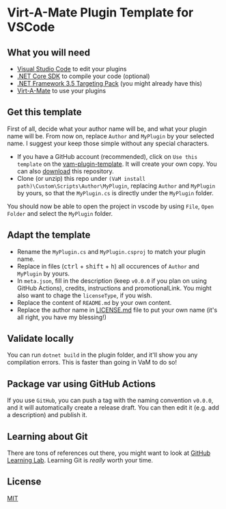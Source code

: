 # Virt-A-Mate Plugin Template for VSCode

## What you will need

- [Visual Studio Code](https://code.visualstudio.com/) to edit your plugins
- [.NET Core SDK](https://dotnet.microsoft.com/download) to compile your code (optional)
- [.NET Framework 3.5 Targeting Pack](https://stackoverflow.com/a/47621616/154480) (you might already have this)
- [Virt-A-Mate](https://www.patreon.com/meshedvr/) to use your plugins

## Get this template

First of all, decide what your author name will be, and what your plugin name will be. From now on, replace `Author` and `MyPlugin` by your selected name. I suggest your keep those simple without any special characters.

- If you have a GitHub account (recommended), click on `Use this template` on the [vam-plugin-template](https://github.com/acidbubbles/vam-plugin-template). It will create your own copy. You can also [download](https://github.com/acidbubbles/vam-plugin-template/archive/master.zip) this repository.
- Clone (or unzip) this repo under `(VaM install path)\Custom\Scripts\Author\MyPlugin`, replacing `Author` and `MyPlugin` by yours, so that the `MyPlugin.cs` is directly under the `MyPlugin` folder.

You should now be able to open the project in vscode by using `File`, `Open Folder` and select the `MyPlugin` folder.

## Adapt the template

- Rename the `MyPlugin.cs` and `MyPlugin.csproj` to match your plugin name.
- Replace in files (<kbd>ctrl</kbd> + <kbd>shift</kbd> + <kbd>h</kbd>) all occurences of `Author` and `MyPlugin` by yours.
- In `meta.json`, fill in the description (keep `v0.0.0` if you plan on using GitHub Actions), credits, instructions and promotionalLink. You might also want to chage the `licenseType`, if you wish.
- Replace the content of `README.md` by your own content.
- Replace the author name in [LICENSE.md](LICENSE.md) file to put your own name (it's all right, you have my blessing!)

## Validate locally

You can run `dotnet build` in the plugin folder, and it'll show you any compilation errors. This is faster than going in VaM to do so!

## Package var using GitHub Actions

If you use `GitHub`, you can push a tag with the naming convention `v0.0.0`, and it will automatically create a release draft. You can then edit it (e.g. add a description) and publish it.

## Learning about Git

There are tons of references out there, you might want to look at [GitHub Learning Lab](https://lab.github.com/). Learning Git is _really_ worth your time.

## License

[MIT](LICENSE.md)
